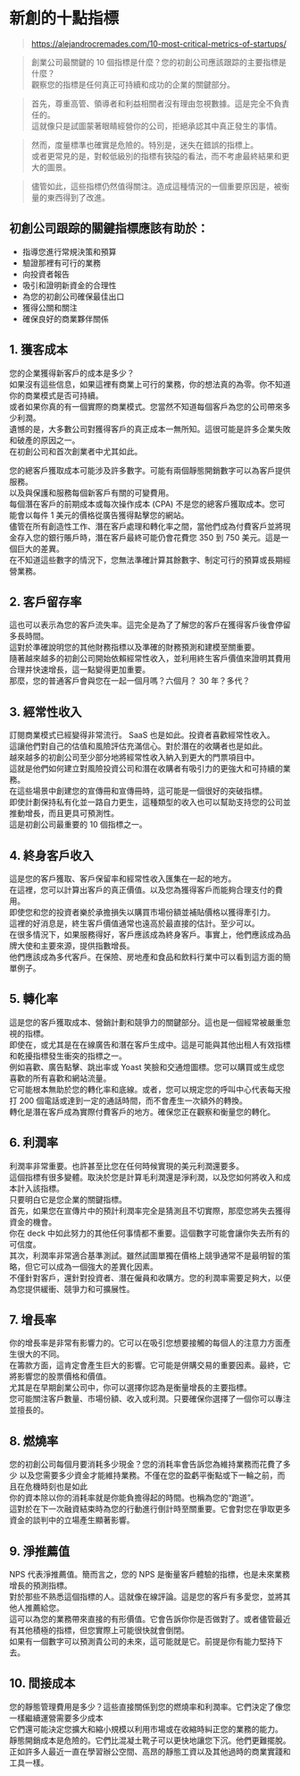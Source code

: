 # 新創的十點指標

> https://alejandrocremades.com/10-most-critical-metrics-of-startups/

> 創業公司最關鍵的 10 個指標是什麼？您的初創公司應該跟踪的主要指標是什麼？  
> 觀察您的指標是任何真正可持續和成功的企業的關鍵部分。

> 首先，尊重高管、領導者和利益相關者沒有理由忽視數據。這是完全不負責任的。  
> 這就像只是試圖蒙著眼睛經營你的公司，拒絕承認其中真正發生的事情。

> 然而，度量標準也確實是危險的。特別是，迷失在錯誤的指標上。  
> 或者更常見的是，對較低級別的指標有狹隘的看法，而不考慮最終結果和更大的圖景。

> 儘管如此，這些指標仍然值得關注。造成這種情況的一個重要原因是，被衡量的東西得到了改進。

## 初創公司跟踪的關鍵指標應該有助於：

- 指導您進行常規決策和預算
- 驗證那裡有可行的業務
- 向投資者報告
- 吸引和證明新資金的合理性
- 為您的初創公司確保最佳出口
- 獲得公關和關注
- 確保良好的商業夥伴關係

## 1. 獲客成本

您的企業獲得新客戶的成本是多少？  
如果沒有這些信息，如果這裡有商業上可行的業務，你的想法真的為零。你不知道你的商業模式是否可持續。  
或者如果你真的有一個實際的商業模式。您當然不知道每個客戶為您的公司帶來多少利潤。  
遺憾的是，大多數公司對獲得客戶的真正成本一無所知。這很可能是許多企業失敗和破產的原因之一。  
在初創公司和首次創業者中尤其如此。

您的總客戶獲取成本可能涉及許多數字。可能有兩個靜態開銷數字可以為客戶提供服務。  
以及與保護和服務每個新客戶有關的可變費用。  
每個潛在客戶的前期成本或每次操作成本 (CPA) 不是您的總客戶獲取成本。您可能會以每件 1 美元的價格從廣告獲得點擊您的網站。  
儘管在所有創造性工作、潛在客戶處理和轉化率之間，當他們成為付費客戶並將現金存入您的銀行賬戶時，潛在客戶最終可能仍會花費您 350 到 750 美元。這是一個巨大的差異。  
在不知道這些數字的情況下，您無法準確計算其餘數字、制定可行的預算或長期經營業務。

## 2. 客戶留存率

這也可以表示為您的客戶流失率。這完全是為了了解您的客戶在獲得客戶後會停留多長時間。  
這對於準確說明您的其他財務指標以及準確的財務預測和建模至關重要。  
隨著越來越多的初創公司開始依賴經常性收入，並利用終生客戶價值來證明其費用合理并快速增長，這一點變得更加重要。  
那麼，您的普通客戶會與您在一起一個月嗎？六個月？ 30 年？多代？

## 3. 經常性收入

訂閱商業模式已經變得非常流行。 SaaS 也是如此。投資者喜歡經常性收入。  
這讓他們對自己的估值和風險評估充滿信心。對於潛在的收購者也是如此。  
越來越多的初創公司至少部分地將經常性收入納入到更大的門票項目中。  
這就是他們如何建立對風險投資公司和潛在收購者有吸引力的更強大和可持續的業務。  
在這些場景中創建您的宣傳冊和宣傳冊時，這可能是一個很好的突破指標。  
即使計劃保持私有化並一路自力更生，這種類型的收入也可以幫助支持您的公司並推動增長，而且更具可預測性。  
這是初創公司最重要的 10 個指標之一。

## 4. 終身客戶收入

這是您的客戶獲取、客戶保留率和經常性收入匯集在一起的地方。  
在這裡，您可以計算出客戶的真正價值。以及您為獲得客戶而能夠合理支付的費用。  
即使您和您的投資者樂於承擔損失以購買市場份額並補貼價格以獲得牽引力。  
這裡的好消息是，終生客戶價值通常也遠高於最直接的估計。至少可以。  
在很多情況下，如果服務得好，客戶應該成為終身客戶。事實上，他們應該成為品牌大使和主要來源，提供指數增長。  
他們應該成為多代客戶。在保險、房地產和食品和飲料行業中可以看到這方面的簡單例子。

## 5. 轉化率

這是您的客戶獲取成本、營銷計劃和競爭力的關鍵部分。這也是一個經常被嚴重忽視的指標。  
即使在，或尤其是在在線廣告和潛在客戶生成中。這是可能與其他出租人有效指標和乾擾指標發生衝突的指標之一。  
例如喜歡、廣告點擊、跳出率或 Yoast 笑臉和交通燈圖標。您可以購買或生成您喜歡的所有喜歡和網站流量。  
它可能根本無助於您的轉化率和底線。或者，您可以規定您的呼叫中心代表每天撥打 200 個電話或達到一定的通話時間，而不會產生一次額外的轉換。  
轉化是潛在客戶成為實際付費客戶的地方。確保您正在觀察和衡量您的轉化。

## 6. 利潤率

利潤率非常重要。也許甚至比您在任何時候實現的美元利潤還要多。  
這個指標有很多變體。取決於您是計算毛利潤還是淨利潤，以及您如何將收入和成本計入該指標。  
只要明白它是您企業的關鍵指標。  
首先，如果您在宣傳片中的預計利潤率完全是猜測且不切實際，那麼您將失去獲得資金的機會。  
你在 deck 中如此努力的其他任何事情都不重要。這個數字可能會讓你失去所有的可信度。  
其次，利潤率非常適合基準測試。雖然試圖單獨在價格上競爭通常不是最明智的策略，但它可以成為一個強大的差異化因素。  
不僅針對客戶，還針對投資者、潛在僱員和收購方。您的利潤率需要足夠大，以便為您提供緩衝、競爭力和可擴展性。

## 7. 增長率

你的增長率是非常有影響力的。它可以在吸引您想要接觸的每個人的注意力方面產生很大的不同。  
在籌款方面，這肯定會產生巨大的影響。它可能是併購交易的重要因素。最終，它將影響您的股票價格和價值。  
尤其是在早期創業公司中，你可以選擇你認為是衡量增長的主要指標。  
您可能關注客戶數量、市場份額、收入或利潤。只要確保你選擇了一個你可以專注並擅長的。

## 8. 燃燒率

您的初創公司每個月要消耗多少現金？您的消耗率會告訴您為維持業務而花費了多少
以及您需要多少資金才能維持業務。不僅在您的盈虧平衡點或下一輪之前，而且在危機時刻也是如此  
你的資本除以你的消耗率就是你能負擔得起的時間。也稱為您的“跑道”。  
這對於在下一次融資結束時為您的行動進行倒計時至關重要。它會對您在爭取更多資金的談判中的立場產生顯著影響。

## 9. 淨推薦值

NPS 代表淨推薦值。簡而言之，您的 NPS 是衡量客戶體驗的指標，也是未來業務增長的預測指標。  
對於那些不熟悉這個指標的人。這就像在線評論。這是您的客戶有多愛您，並將其他人推薦給您。  
這可以為您的業務帶來直接的有形價值。它會告訴你你是否做對了。或者儘管最近有其他積極的指標，但您實際上可能很快就會倒閉。  
如果有一個數字可以預測貴公司的未來，這可能就是它。前提是你有能力堅持下去。

## 10. 間接成本

您的靜態管理費用是多少？這些直接關係到您的燃燒率和利潤率。它們決定了像您一樣繼續運營需要多少成本  
它們還可能決定您擴大和縮小規模以利用市場或在收縮時糾正您的業務的能力。  
靜態開銷成本是危險的。它們比混凝土靴子可以更快地讓您下沉。他們更難擺脫。  
正如許多人最近一直在學習辦公空間、高昂的靜態工資以及其他過時的商業實踐和工具一樣。

